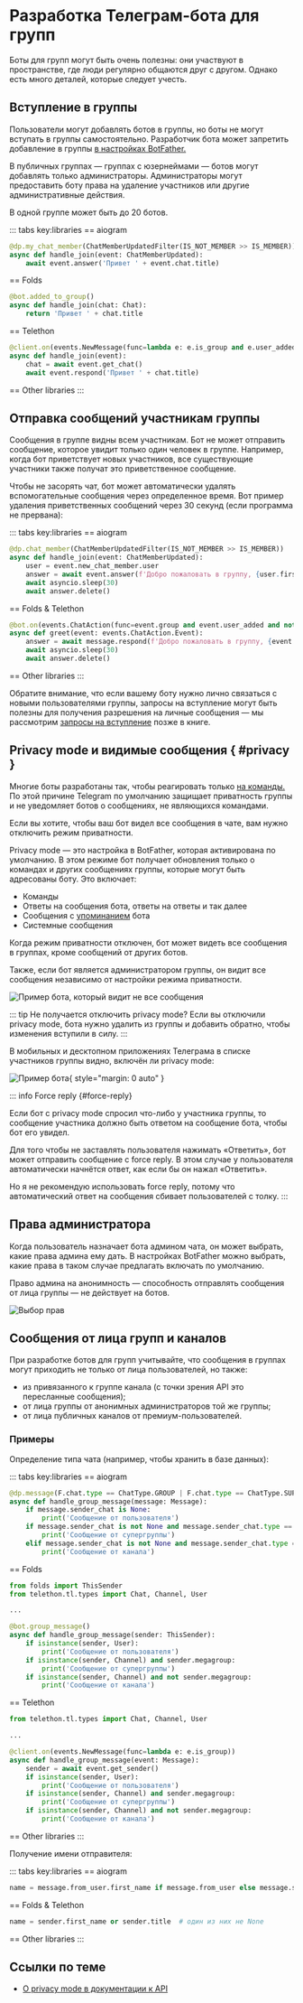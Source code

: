 # Разработка Телеграм-бота для групп

Боты для групп могут быть очень полезны:
они участвуют в пространстве, где люди регулярно общаются друг с другом.
Однако есть много деталей, которые следует учесть.

## Вступление в группы

Пользователи могут добавлять ботов в группы, но боты не могут вступать в группы самостоятельно.
Разработчик бота может запретить добавление в группы [в настройках BotFather.](../dev/botfather)

В публичных группах — группах с юзернеймами — ботов могут добавлять только администраторы.
Администраторы могут предоставить боту права на удаление участников 
или другие административные действия.

В одной группе может быть до 20 ботов.

::: tabs key:libraries
== aiogram
```python
@dp.my_chat_member(ChatMemberUpdatedFilter(IS_NOT_MEMBER >> IS_MEMBER))
async def handle_join(event: ChatMemberUpdated):
    await event.answer('Привет ' + event.chat.title)
```
== Folds
```python
@bot.added_to_group()
async def handle_join(chat: Chat):
    return 'Привет ' + chat.title
```
== Telethon
```python
@client.on(events.NewMessage(func=lambda e: e.is_group and e.user_added and e.user.is_self))
async def handle_join(event):
    chat = await event.get_chat()
    await event.respond('Привет ' + chat.title)
```
== Other libraries
<HelpNeeded/>
:::

## Отправка сообщений участникам группы

<!-- TODO

Some examples:

:::: tabs key:libraries
== Folds
```python
@bot.group_message()
async def _(chat: Chat):
    return 'Hello ' + chat.title
```
== Telethon
== Other libraries
<HelpNeeded/>
::::

-->

Сообщения в группе видны всем участникам. Бот не может отправить сообщение, которое увидит только один человек в группе.
Например, когда бот приветствует новых участников, все существующие участники также получат это приветственное сообщение.

Чтобы не засорять чат, бот может автоматически удалять вспомогательные сообщения через определенное время.
Вот пример удаления приветственных сообщений через 30 секунд (если программа не прервана):

::: tabs key:libraries
== aiogram
```python
@dp.chat_member(ChatMemberUpdatedFilter(IS_NOT_MEMBER >> IS_MEMBER))
async def handle_join(event: ChatMemberUpdated):
    user = event.new_chat_member.user
    answer = await event.answer(f'Добро пожаловать в группу, {user.first_name}')
    await asyncio.sleep(30)
    await answer.delete()
```
== Folds & Telethon
```python
@bot.on(events.ChatAction(func=event.group and event.user_added and not event.user.is_self))
async def greet(event: events.ChatAction.Event):
    answer = await message.respond(f'Добро пожаловать в группу, {event.user.first_name}')
    await asyncio.sleep(30)
    await answer.delete()
```
== Other libraries
<HelpNeeded/>
:::

Обратите внимание, что если вашему боту нужно лично связаться с новыми пользователями группы, запросы на вступление могут быть полезны для получения разрешения на личные сообщения
— мы рассмотрим [запросы на вступление](../interaction/join-requests) позже в книге.

## Privacy mode и видимые сообщения { #privacy }

Многие боты разработаны так, чтобы реагировать только [на команды.](../messages/commands.md)
По этой причине Telegram по умолчанию защищает приватность группы и не уведомляет ботов о сообщениях, не являющихся командами.

Если вы хотите, чтобы ваш бот видел все сообщения в чате, вам нужно отключить режим приватности.

Privacy mode — это настройка в BotFather, которая активирована по умолчанию.
В этом режиме бот получает обновления только о командах и других сообщениях группы, которые могут быть адресованы боту.
Это включает:
- Команды
- Ответы на сообщения бота, ответы на ответы и так далее
- Сообщения с [упоминанием](../messages/markup#mention) бота
- Системные сообщения

Когда режим приватности отключен, бот может видеть все сообщения в группах, кроме сообщений от других ботов.

Также, если бот является администратором группы, он видит все сообщения независимо от настройки режима приватности.

![Пример бота, который видит не все сообщения](/pictures/ru/friedrich.png)

::: tip Не получается отключить privacy mode?
Если вы отключили privacy mode, бота нужно удалить из группы и добавить обратно, чтобы изменения вступили в силу.
:::

В мобильных и десктопном приложениях Телеграма в списке участников группы видно, включён ли privacy mode:

![Пример бота](/pictures/ru/privacy.png){ style="margin: 0 auto" }

::: info Force reply {#force-reply}

Если бот с privacy mode спросил что-либо у участника группы, то сообщение участника должно быть ответом
на сообщение бота, чтобы бот его увидел.

Для того чтобы не заставлять пользователя нажимать «Ответить»,
бот может отправить сообщение с force reply. В этом случае у пользователя автоматически начнётся ответ, как если бы
он нажал «Ответить».

Но я не рекомендую использовать force reply, потому что автоматический ответ на сообщения сбивает пользователей
с толку.
:::

## Права администратора

Когда пользователь назначает бота админом чата, он может выбрать, какие права админа ему дать. В настройках BotFather
можно выбрать, какие права в таком случае предлагать включать по умолчанию.

Право админа на анонимность — способность отправлять сообщения от лица группы — не действует на ботов.

![Выбор прав](/pictures/ru/admin-rights.png)

## Сообщения от лица групп и каналов

При разработке ботов для групп учитывайте, что сообщения в группах могут приходить не только от лица пользователей, но
также:

- из привязанного к группе канала (с точки зрения API это пересланные сообщения);
- от лица группы от анонимных администраторов той же группы;
- от лица публичных каналов от премиум-пользователей.


### Примеры

Определение типа чата (например, чтобы хранить в базе данных):

::: tabs key:libraries
== aiogram
```python
@dp.message(F.chat.type == ChatType.GROUP | F.chat.type == ChatType.SUPERGROUP])
async def handle_group_message(message: Message):
    if message.sender_chat is None:
        print('Сообщение от пользователя')
    if message.sender_chat is not None and message.sender_chat.type == ChatType.SUPERGROUP:    
        print('Сообщение от супергруппы')
    elif message.sender_chat is not None and message.sender_chat.type == ChatType.CHANNEL:
        print('Сообщение от канала')

```
== Folds
```python
from folds import ThisSender
from telethon.tl.types import Chat, Channel, User

...

@bot.group_message()
async def handle_group_message(sender: ThisSender):
    if isinstance(sender, User):
        print('Сообщение от пользователя')
    if isinstance(sender, Channel) and sender.megagroup:
        print('Сообщение от супергруппы')
    if isinstance(sender, Channel) and not sender.megagroup:
        print('Сообщение от канала')
```
== Telethon
```python
from telethon.tl.types import Chat, Channel, User

...

@client.on(events.NewMessage(func=lambda e: e.is_group))
async def handle_group_message(event: Message):
    sender = await event.get_sender()
    if isinstance(sender, User):
        print('Сообщение от пользователя')
    if isinstance(sender, Channel) and sender.megagroup:
        print('Сообщение от супергруппы')
    if isinstance(sender, Channel) and not sender.megagroup:
        print('Сообщение от канала')
```
== Other libraries
<HelpNeeded/>
:::

Получение имени отправителя:

::: tabs key:libraries
== aiogram
```python
name = message.from_user.first_name if message.from_user else message.sender_chat.title 
```
== Folds & Telethon
```python
name = sender.first_name or sender.title  # один из них не None
```
== Other libraries
<HelpNeeded/>
:::

## Ссылки по теме

- [О privacy mode в документации к API](https://core.telegram.org/bots/features#privacy-mode)
